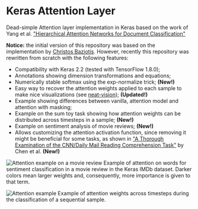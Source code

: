 # Keras Attention Layer
Dead-simple Attention layer implementation in Keras based on the work of Yang et al. ["Hierarchical Attention Networks
for Document Classification"](https://www.cs.cmu.edu/~hovy/papers/16HLT-hierarchical-attention-networks.pdf)

**Notice:** the initial version of this repository was based on the implementation by [Christos Baziotis](https://gist.github.com/cbaziotis/7ef97ccf71cbc14366835198c09809d2). However, recently this repository was rewritten from scratch with the following features:

- Compatibility with Keras 2.2 (tested with TensorFlow 1.8.0);
- Annotations showing dimension transformations and equations;
- Numerically stable softmax using the exp-normalize trick; **(New!)**
- Easy way to recover the attention weights applied to each sample to make nice visualizations (see
[neat-vision](https://github.com/cbaziotis/neat-vision)); **(Updated!)**
- Example showing differences between vanilla, attention model and attention with masking;
- Example on the sum toy task showing how attention weights can be distributed across timesteps in a sample; **(New!)**
- Example on sentiment analysis of movie reviews; **(New!)**
- Allows customizing the attention activation function, since removing it might be beneficial for some tasks, as shown in ["A Thorough Examination of the CNN/Daily Mail Reading Comprehension Task"](https://arxiv.org/abs/1606.02858) by Chen et al. **(New!)**

![Attention example on a movie review](https://github.com/lzfelix/keras_attention/blob/master/movie_attention.png)
Example of attention on words for sentiment classification in a movie review in the Keras IMDb dataset. Darker colors mean larger weights and, consequently, more importance is given to that term.

![Attention example](https://github.com/lzfelix/keras_attention/blob/master/attention_example.png)
Example of attention weights across timesteps during the classification of a sequential sample.
